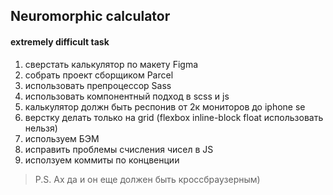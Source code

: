 ## Neuromorphic calculator

#### extremely difficult task

1. cверстать калькулятор по макету Figma
2. собрать проект сборщиком Parcel
3. использовать препроцессор Sass
4. использовать компонентный подход в scss и js
5. калькулятор должн быть респонив от 2к мониторов до iphone se
6. верстку делать только на grid (flexbox inline-block float использовать нельзя)
7. используем БЭМ
8. исправить проблемы счисления чисел в JS
9. исползуем коммиты по концвенции

> P.S. Ах да и он еще должен быть кроссбраузерным)

